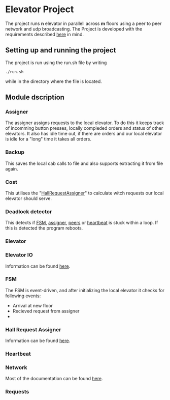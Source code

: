 # Elevator Project

The project runs **n** elevator in parallell across **m** floors using a peer to peer network and udp broadcasting. The Project is developed with the requirements described [here](https://github.com/TTK4145/Project) in mind.

## Setting up and running the project

The project is run using the run.sh file by writing

```
./run.sh
```

while in the directory where the file is located.

## Module dscription

### Assigner

The assigner assigns requests to the local elevator. To do this it keeps track of incomming button presses, locally compleded orders and status of other elevators. It also has idle time out, if there are orders and our local elevator is idle for a "long" time it takes all orders.

### Backup

This saves the local cab calls to file and also supports extracting it from file again.

### Cost

This utilises the "[HallRequestAssigner](#hall-request-assigner)" to calculate witch requests our local elevator should serve.

### Deadlock detector

This detects if [FSM](#fsm), [assigner](#assigner), [peers](#network) or [heartbeat](#heartbeat) is stuck within a loop. If this is detected the program reboots.

### Elevator

### Elevator IO

Information can be found [here](https://github.com/TTK4145/driver-go).

### FSM

The FSM is event-driven, and after initializing the local elevator it checks for following events:

- Arrival at new floor
- Recieved request from assigner
-

### Hall Request Assigner

Information can be found [here](https://github.com/TTK4145/Project-resources/tree/master/cost_fns/hall_request_assigner).

### Heartbeat

### Network

Most of the documentation can be found [here](https://github.com/TTK4145/Network-go).

### Requests
